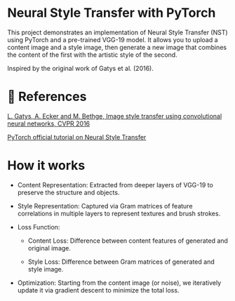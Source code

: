 # Neural Style Transfer with PyTorch

This project demonstrates an implementation of Neural Style Transfer (NST) using PyTorch and a pre-trained VGG-19 model.
It allows you to upload a content image and a style image, then generate a new image that combines the content of the first with the artistic style of the second.

Inspired by the original work of Gatys et al. (2016).

# 📖 References

[L. Gatys, A. Ecker and M. Bethge, Image style transfer using convolutional neural networks, CVPR 2016](https://www.cv-foundation.org/openaccess/content_cvpr_2016/html/Gatys_Image_Style_Transfer_CVPR_2016_paper.html)

[PyTorch official tutorial on Neural Style Transfer](https://docs.pytorch.org/tutorials/advanced/neural_style_tutorial.html)

# How it works

* Content Representation: Extracted from deeper layers of VGG-19 to preserve the structure and objects.

* Style Representation: Captured via Gram matrices of feature correlations in multiple layers to represent textures and brush strokes.

* Loss Function:

   * Content Loss: Difference between content features of generated and original image.

   * Style Loss: Difference between Gram matrices of generated and style image.

* Optimization: Starting from the content image (or noise), we iteratively update it via gradient descent to minimize the total loss.
